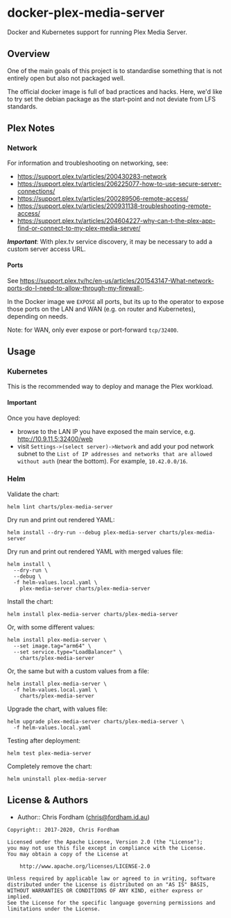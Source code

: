# docker-plex-media-server

Docker and Kubernetes support for running Plex Media Server.

## Overview

One of the main goals of this project is to standardise something that is not entirely open but also not packaged well.

The official docker image is full of bad practices and hacks. Here, we'd like to try set the debian package as the start-point and not deviate from LFS standards.

## Plex Notes

### Network

For information and troubleshooting on networking, see:
- https://support.plex.tv/articles/200430283-network
- https://support.plex.tv/articles/206225077-how-to-use-secure-server-connections/
- https://support.plex.tv/articles/200289506-remote-access/
- https://support.plex.tv/articles/200931138-troubleshooting-remote-access/
- https://support.plex.tv/articles/204604227-why-can-t-the-plex-app-find-or-connect-to-my-plex-media-server/

***Important***: With plex.tv service discovery, it may be necessary to add a custom server access URL.

#### Ports

See https://support.plex.tv/hc/en-us/articles/201543147-What-network-ports-do-I-need-to-allow-through-my-firewall-.

In the Docker image we `EXPOSE` all ports, but its up to the operator to expose
those ports on the LAN and WAN (e.g. on router and Kubernetes), depending on needs.

Note: for WAN, only ever expose or port-forward `tcp/32400`.

## Usage

### Kubernetes

This is the recommended way to deploy and manage the Plex workload.

#### Important

Once you have deployed:

- browse to the LAN IP you have exposed the main service, e.g. http://10.9.11.5:32400/web
- visit `Settings->(select server)->Network` and add your pod network subnet to the `List of IP addresses and networks that are allowed without auth` (near the bottom). For example, `10.42.0.0/16`.

### Helm

Validate the chart:

`helm lint charts/plex-media-server`

Dry run and print out rendered YAML:

`helm install --dry-run --debug plex-media-server charts/plex-media-server`

Dry run and print out rendered YAML with merged values file:

```
helm install \
  --dry-run \
  --debug \
  -f helm-values.local.yaml \
    plex-media-server charts/plex-media-server
```

Install the chart:

`helm install plex-media-server charts/plex-media-server`

Or, with some different values:

```
helm install plex-media-server \
  --set image.tag="arm64" \
  --set service.type="LoadBalancer" \
    charts/plex-media-server
```

Or, the same but with a custom values from a file:

```
helm install plex-media-server \
  -f helm-values.local.yaml \
    charts/plex-media-server
```

Upgrade the chart, with values file:

```
helm upgrade plex-media-server charts/plex-media-server \
  -f helm-values.local.yaml
```

Testing after deployment:

`helm test plex-media-server`

Completely remove the chart:

`helm uninstall plex-media-server`

## License & Authors

- Author:: Chris Fordham ([chris@fordham.id.au](mailto:chris@fordham.id.au))

```text
Copyright:: 2017-2020, Chris Fordham

Licensed under the Apache License, Version 2.0 (the "License");
you may not use this file except in compliance with the License.
You may obtain a copy of the License at

    http://www.apache.org/licenses/LICENSE-2.0

Unless required by applicable law or agreed to in writing, software
distributed under the License is distributed on an "AS IS" BASIS,
WITHOUT WARRANTIES OR CONDITIONS OF ANY KIND, either express or implied.
See the License for the specific language governing permissions and
limitations under the License.
```

